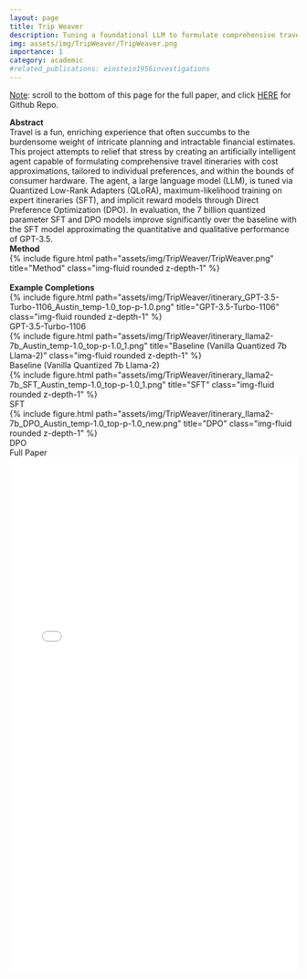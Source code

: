 ```yaml
---
layout: page
title: Trip Weaver
description: Tuning a foundational LLM to formulate comprehensive travel itineraries within the bounds of consumer hardware.
img: assets/img/TripWeaver/TripWeaver.png
importance: 1
category: academic
#related_publications: einstein1956investigations
---
```

<u>Note</u>: scroll to the bottom of this page for the full paper, and click <a href="https://github.com/manolo-alvarez/TripWeaver">HERE</a> for Github Repo.

<div class="caption">
    <b>Abstract</b>
</div>
Travel is a fun, enriching experience that often succumbs to the burdensome weight of intricate planning and intractable financial estimates. This project attempts to relief that stress by creating an artificially intelligent agent capable of formulating comprehensive travel itineraries with cost approximations, tailored to individual preferences, and within the bounds of consumer hardware. The agent, a large language model (LLM), is tuned via Quantized Low-Rank Adapters (QLoRA), maximum-likelihood training on expert itineraries (SFT), and implicit reward models through Direct Preference Optimization (DPO). In evaluation, the 7 billion quantized parameter SFT and DPO models improve significantly over the baseline with the SFT model approximating the quantitative and qualitative performance of GPT-3.5.

<div class="caption">
    <b>Method</b>
    <div class="image">
    {% include figure.html path="assets/img/TripWeaver/TripWeaver.png" title="Method" class="img-fluid rounded z-depth-1" %}
    </div>​
</div>

<div class="caption">
    <b>Example Completions</b>
</div>
<div class="row">
    <div class="col-sm mt-3 mt-md-0">
        {% include figure.html path="assets/img/TripWeaver/itinerary_GPT-3.5-Turbo-1106_Austin_temp-1.0_top-p-1.0.png" title="GPT-3.5-Turbo-1106" class="img-fluid rounded z-depth-1" %}
        <div class="caption">
            GPT-3.5-Turbo-1106
        </div>
    </div>
    <div class="col-sm mt-3 mt-md-0">
        {% include figure.html path="assets/img/TripWeaver/itinerary_llama2-7b_Austin_temp-1.0_top-p-1.0_1.png" title="Baseline (Vanilla Quantized 7b Llama-2)" class="img-fluid rounded z-depth-1" %}
        <div class="caption">
            Baseline (Vanilla Quantized 7b Llama-2)
        </div>
    </div>
</div>
<div class="row">
    <div class="col-sm mt-3 mt-md-0">
        {% include figure.html path="assets/img/TripWeaver/itinerary_llama2-7b_SFT_Austin_temp-1.0_top-p-1.0_1.png" title="SFT" class="img-fluid rounded z-depth-1" %}
        <div class="caption">
            SFT
        </div>
    </div>
    <div class="col-sm mt-3 mt-md-0">
        {% include figure.html path="assets/img/TripWeaver/itinerary_llama2-7b_DPO_Austin_temp-1.0_top-p-1.0_new.png" title="DPO" class="img-fluid rounded z-depth-1" %}
        <div class="caption">
            DPO
        </div>
    </div>
</div>

<div class="caption">Full Paper</div>
<div class="center">
    <embed src="../../assets/pdf/TripWeaver.pdf" width="100%" height="900px" />
</div>